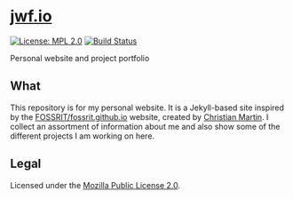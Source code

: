 [jwf.io](https://jwf.io)
========================

[![License: MPL 2.0](https://img.shields.io/badge/License-MPL%202.0-brightgreen.svg)](https://opensource.org/licenses/MPL-2.0)
[![Build Status](https://travis-ci.org/jwflory/jwflory.github.io.svg?branch=master)](https://travis-ci.org/jwflory/jwflory.github.io)

Personal website and project portfolio


## What

This repository is for my personal website.
It is a Jekyll-based site inspired by the [FOSSRIT/fossrit.github.io](https://github.com/FOSSRIT/fossrit.github.io) website, created by [Christian Martin](https://ctmartin.me/).
I collect an assortment of information about me and also show some of the different projects I am working on here.


## Legal

Licensed under the [Mozilla Public License 2.0](https://www.mozilla.org/en-US/MPL/2.0/).

